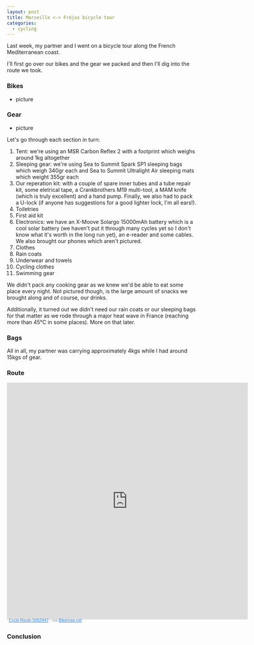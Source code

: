 ```yaml
---
layout: post
title: Marseille <-> Fréjus bicycle tour
categories:
  - cycling
---
```


Last week, my partner and I went on a bicycle tour along the French Mediterranean coast.

I'll first go over our bikes and the gear we packed and then I'll dig into the route we
took.

### Bikes

- picture

### Gear

- picture

Let's go through each section in turn:

1. Tent: we're using an MSR Carbon Reflex 2 with a footprint which weighs around 1kg altogether
2. Sleeping gear: we're using Sea to Summit Spark SP1 sleeping bags which weigh 340gr each and Sea
to Summit Ultralight Air sleeping mats which weight 355gr each
3. Our reperation kit: with a couple of spare inner tubes and a tube repair kit, some eletrical
tape, a Crankbrothers M19 multi-tool, a MAM knife (which is truly excellent) and a hand pump.
Finally, we also had to pack a U-lock (if anyone has suggestions for a good lighter lock, I'm all
ears!).
4. Toiletries
5. First aid kit
6. Electronics: we have an X-Moove Solargo 15000mAh battery which is a cool solar battery (we
haven't put it through many cycles yet so I don't know what it's worth in the long run yet), an
e-reader and some cables. We also brought our phones which aren't pictured.
7. Clothes
8. Rain coats
9. Underwear and towels
10. Cycling clothes
11. Swimming gear

We didn't pack any cooking gear as we knew we'd be able to eat some place every night. Not pictured
though, is the large amount of snacks we brought along and of course, our drinks.

Additionally, it turned out we didn't need our rain coats or our sleeping bags for that matter as
we rode through a major heat wave in France (reaching more than 45°C in some places). More on that
later.

### Bags

All in all, my partner was carrying approximately 4kgs while I had around 15kgs of gear.

### Route

<iframe src="https://www.bikemap.net/en/r/5062947/widget/?width=640&amp;height=480&amp;extended=1&amp;unit=metric" width="640" height="628" border="0" frameborder="0" marginheight="0" marginwidth="0" scrolling="no"> </iframe> <div style="margin: -4px 0 0 5px; height: 16px; color: #889EAC; font-family: sans-serif; font-size: 11px;"> <a href="https://www.bikemap.net/en/r/5062947/" style="color:#1381fa; text-decoration:underline;" target="_blank" rel="noopener">Cycle Route 5062947</a> - via <a href="https://www.bikemap.net" style="color:#1381fa; text-decoration:underline;" target="_blank">Bikemap.net</a> </div>

### Conclusion
